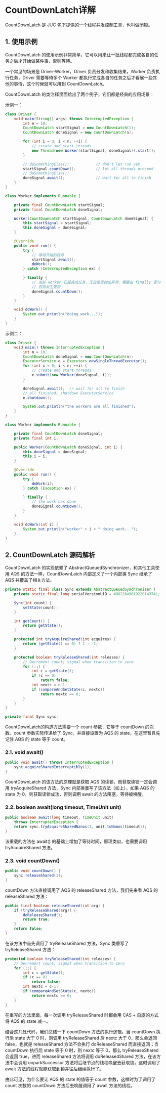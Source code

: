 # CountDownLatch详解

CountDownLatch 是 JUC 包下提供的一个线程并发控制工具，也叫做闭锁。

## 1. 使用示例

CountDownLatch 的使用示例非常简单，它可以用来让一批线程都完成各自的任务之后才开始做某件事，否则等待。

一个常见的场景是 Driver-Worker，Driver 负责分发和收集结果，Worker 负责执行任务，Driver 需要等待多个 Worker 都执行完成各自的任务之后才看展一些其他的事情，这个时候就可以用到 CountDownLatch。

CountDownLatch 的类注释里面给出了两个例子，它们都是经典的应用场景：

示例一：

```java
class Driver {
    void main(String[] args) throws InterruptedException {
        int n = 10;
        CountDownLatch startSignal = new CountDownLatch(1);
        CountDownLatch doneSignal = new CountDownLatch(n);

        for (int i = 0; i < n; ++i) {
            // create and start threads
            new Thread(new Worker(startSignal, doneSignal)).start();
        }

        // doSomethingElse();            // don't let run yet
        startSignal.countDown();         // let all threads proceed
        // doSomethingElse();
        doneSignal.await();              // wait for all to finish
    }
}

class Worker implements Runnable {

    private final CountDownLatch startSignal;
    private final CountDownLatch doneSignal;

    Worker(CountDownLatch startSignal, CountDownLatch doneSignal) {
        this.startSignal = startSignal;
        this.doneSignal = doneSignal;
    }

    @Override
    public void run() {
        try {
            // 等待开始的信号
            startSignal.await();
            doWork();
        } catch (InterruptedException ex) {

        } finally {
            // 当前 worker 已经完成任务，无论是否抛出异常，需要在 finally 语句块中 count down
            // 否则发生死锁
            doneSignal.countDown();
        }
    }

    void doWork() {
        System.out.println("doing work...");
    }
}
```

示例二：

```java
class Driver {
    void main() throws InterruptedException {
        int n = 10;
        CountDownLatch doneSignal = new CountDownLatch(n);
        ExecutorService e = Executors.newSingleThreadExecutor();
        for (int i = 0; i < n; ++i) {
            // create and start threads
            e.submit(new Worker(doneSignal, i));
        }

        doneSignal.await();  // wait for all to finish
        // all finished, shutdown ExecutorService
        e.shutdown();

        System.out.println("the workers are all finished");
    }
}

class Worker implements Runnable {

    private final CountDownLatch doneSignal;
    private final int i;

    public Worker(CountDownLatch doneSignal, int i) {
        this.doneSignal = doneSignal;
        this.i = i;
    }

    @Override
    public void run() {
        try {
            doWork(i);
        } catch (Exception ex) {

        } finally {
            // the work has done
            doneSignal.countDown();
        }
    }

    void doWork(int i) {
        System.out.println("worker" + i + " doing work...");
    }
}
```

## 2. CountDownLatch 源码解析

CountDownLatch 的实现依赖了 AbstractQueuedSynchronizer，和其他工具使用 AQS 的方法一样，CountDownLatch 内部定义了一个内部类 Sync 继承了 AQS 并覆盖了相关方法。

```java
private static final class Sync extends AbstractQueuedSynchronizer {
    private static final long serialVersionUID = 4982264981922014374L;

    Sync(int count) {
        setState(count);
    }

    int getCount() {
        return getState();
    }

    protected int tryAcquireShared(int acquires) {
        return (getState() == 0) ? 1 : -1;
    }

    protected boolean tryReleaseShared(int releases) {
        // Decrement count; signal when transition to zero
        for (;;) {
            int c = getState();
            if (c == 0)
                return false;
            int nextc = c-1;
            if (compareAndSetState(c, nextc))
                return nextc == 0;
        }
    }
}

private final Sync sync;
```

CountDownLatch的构造方法需要一个 count 参数，它等于 countDown 的次数。count 参数实际传递给了 Sync，并直接设置为 AQS 的 state，在这里暂且先记住 AQS 的 state 等于 count。

### 2.1. void await()

```java
public void await() throws InterruptedException {
    sync.acquireSharedInterruptibly(1);
}
```

CountDownLatch 的该方法的原理就是获取 AQS 的读锁，而获取读锁一定会调用 tryAcquireShared 方法，Sync 内部类重写了该方法（如上），如果 AQS 的 state 为 0，则获取读锁成功，否则调用 await 的方法阻塞，等待被唤醒。

### 2.2. boolean await(long timeout, TimeUnit unit)

```java
public boolean await(long timeout, TimeUnit unit)
    throws InterruptedException {
    return sync.tryAcquireSharedNanos(1, unit.toNanos(timeout));
}
```

该重载的方法在 await() 的基础上增加了等待时间，原理类似，也需要调用 tryAcquireShared 方法。

### 2.3. void countDown()

```java
public void countDown() {
    sync.releaseShared(1);
}
```

countDown 方法直接调用了 AQS 的 releaseShared 方法，我们先来看 AQS 的 releaseShared 方法：

```java
public final boolean releaseShared(int arg) {
    if (tryReleaseShared(arg)) {
        doReleaseShared();
        return true;
    }
    return false;
}
```

在该方法中首先调用了 tryReleaseShared 方法，Sync 类重写了 tryReleaseShared 方法：

```java
protected boolean tryReleaseShared(int releases) {
    // Decrement count; signal when transition to zero
    for (;;) {
        int c = getState();
        if (c == 0)
            return false;
        int nextc = c-1;
        if (compareAndSetState(c, nextc))
            return nextc == 0;
    }
}
```

在重写的方法里面，每一次调用 tryReleaseShared 时都会用 CAS + 自旋的方式将 AQS 的 state 减一。

结合这几处代码，我们总结一下 countDown 方法的执行逻辑。当 countDown 执行后 state 大于 0 时，则调用 tryReleaseShared 后 nextc 大于 0，那么会返回 false，也就是 releaseShared 方法不会执行 doReleaseShared 而直接返回；当 countDown 执行后 state 等于 0 时，则 nextc 等于 0，那么 tryReleaseShared 会返回 true，进而 releaseShared 方法将调用 doReleasedShared 方法，在该方法中会调用 unparkSuccessor 方法将后继节点的线程唤醒去获取锁，这时调用了 await 方法的线程就能获取到锁并往后继续执行了。

由此可见，为什么要让 AQS 的 state 的值等于 count 参数，这样时为了调用了 count 次数的 countDown 方法后去唤醒调用了 await 方法的线程。
